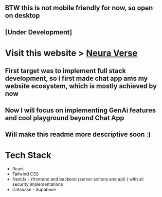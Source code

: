 ## BTW this is not mobile friendly for now, so open on desktop
## [Under Development]

# Visit this website > [Neura Verse](https://neuraverse-omega.vercel.app)

## First target was to implement full stack development, so I first made chat app ams my website ecosystem, which is mostly achieved by now
## Now I will focus on implementing GenAi features and cool playground beyond Chat App
## Will make this readme more descriptive soon :)

# Tech Stack
 - React
 - Tailwind CSS
 - NextJs - (frontend and backend (server actions and api) ) with all security implementations
 - Database - Supabase
